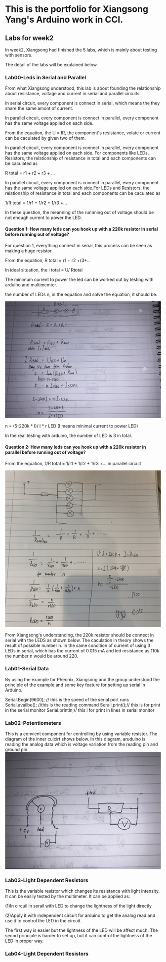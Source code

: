 # This is the portfolio for Xiangsong Yang's Arduino work in CCI.

## Labs for week2

In week2, Xiangsong had finished the 5 labs, which is mainly about testing with sensors.

The detail of the labs will be explained below.

### Lab00-Leds in Serial and Parallel
From what Xiangsong understood, this lab is about founding the relationship about resistance, voltage and current in serial and parallel circuits.

In serial circuit, every component is connect in serial, which means the they share the same amont of current. 

In parallel circuit, every component is connect in parallel, every component has the same voltage applied on each side.

From the equation, the U = IR, the component's resistance, volate or current can be caculated by given two of them.

In parallel circuit, every component is connect in parallel, every component has the same voltage applied on each side. For components like LEDs, Resistors, the relationship of resistance in total and each components can be caculated as 

R total = r1 + r2 + r3 + ...

In parallel circuit, every component is connect in parallel, every component has the same voltage applied on each side.For LEDs and Resistors, the relationship of resistance in total and each components can be caculated as 

1/R total = 1/r1 + 1/r2 + 1/r3 +...

In these question, the meanning of the runnning out of voltage should be not enough current to power the LED.

#### Question 1: How many leds can you hook up with a 220k resistor in serial before running out of voltage?
For question 1, everything connect in serial, this process can be seen as making a huge resistor.


From the equation, R total = r1 + r2 +r3+...


In ideal situation, the I total = U/ Rtotal


The minimum current to power the led can be worked out by testing with arduino and multimemter.

the number of LEDs n, in the equation and solve the equation, it should be:

![alt text](https://github.com/xiangsong-yang/Arduino-for-CCI/blob/master/images/Serial_caculation.JPG?raw=true)

n = (5-220k * I)/ I * r LED  (I means minimal current to power LED)

In the real testing with arduino, the number of LED is 3 in total.

#### Question 2: How many leds can you hook up with a 220k resistor in parallel before running out of voltage?
From the equation, 1/R total = 1/r1 + 1/r2 + 1/r3 +... in parallel circuit

![alt text](https://github.com/xiangsong-yang/Arduino-for-CCI/blob/master/images/Parallel_caculation.JPG?raw=true)

From Xiangsong's understanding, the 220k resistor should be connect in serial with the LEDS as shown below. The caculation in theory shows the result of possible number n. In the same condition of current of using 3 LEDs in serial, which has the current of 0.015 mA and led resistance as 110k the number n would be around 220.

### Lab01-Serial Data
By using the example for Pheonix, Xiangsong and the group understood the principle of the example and some key feature for setting up serial in Arduino.

Serial.Begin(9600); // this is the speed of the serial port runs
Serial.availbe(); //this is the reading command
Serail.print();// this is for print in the serial monitor
Serial.println;// this i for print in lines in serial monitor

### Lab02-Potentiometers
This is a convient component for controlling by using variable resistor. The diagram of the inner cuicirt shows below. In this diagram, aruduino is reading the analog data which is voltage variation from the reading pin and ground pin.
![alt text](https://github.com/xiangsong-yang/Arduino-for-CCI/blob/master/images/knob.JPG?raw=true)

### Lab03-Light Dependent Resistors

This is the variable resistor which changes its resistance with light intensity. It can be easily tested by the multimeter. It can be applied as:

(1)In circuil in serail with LED to change the lightness of the light directly 

(2)Apply it with independent circuit for arduino to get the analog read and use it to control the LED in the circuit. 

The first way is easier but the lightness of the LED will be affect much. The seond principle is harder to set up, but it can control the lightness of the LED in proper way.


### Lab04-Light Dependent Resistors
